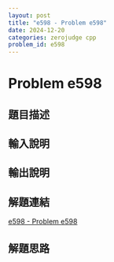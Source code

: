 ```yaml
---
layout: post
title: "e598 - Problem e598"
date: 2024-12-20
categories: zerojudge cpp
problem_id: e598
---
```


# Problem e598

## 題目描述



## 輸入說明



## 輸出說明



## 解題連結

[e598 - Problem e598](https://zerojudge.tw/ShowProblem?problemid=e598)

## 解題思路

